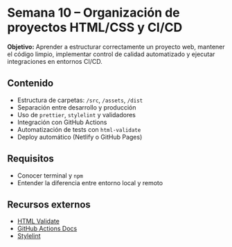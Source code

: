 # Semana 10 – Organización de proyectos HTML/CSS y CI/CD

**Objetivo:** Aprender a estructurar correctamente un proyecto web, mantener el código limpio, implementar control de calidad automatizado y ejecutar integraciones en entornos CI/CD.

## Contenido
- Estructura de carpetas: `/src`, `/assets`, `/dist`
- Separación entre desarrollo y producción
- Uso de `prettier`, `stylelint` y validadores
- Integración con GitHub Actions
- Automatización de tests con `html-validate`
- Deploy automático (Netlify o GitHub Pages)

## Requisitos
- Conocer terminal y `npm`
- Entender la diferencia entre entorno local y remoto

## Recursos externos
- [HTML Validate](https://html-validate.org/)
- [GitHub Actions Docs](https://docs.github.com/actions)
- [Stylelint](https://stylelint.io/)

